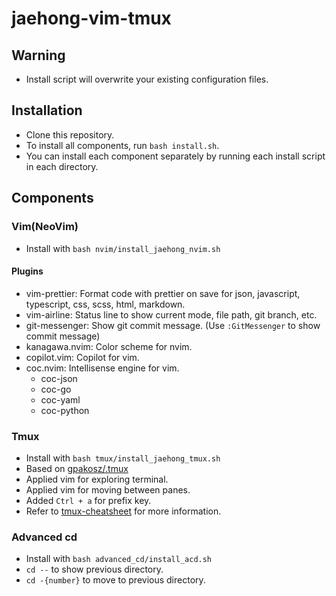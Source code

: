 # jaehong-vim-tmux

## Warning
 - Install script will overwrite your existing configuration files.

## Installation
 - Clone this repository.
 - To install all components, run `bash install.sh`.
 - You can install each component separately by running each install script in each directory.

## Components

### Vim(NeoVim)
 - Install with `bash nvim/install_jaehong_nvim.sh`

#### Plugins
 - vim-prettier: Format code with prettier on save for json, javascript, typescript, css, scss, html, markdown.
 - vim-airline: Status line to show current mode, file path, git branch, etc.
 - git-messenger: Show git commit message. (Use `:GitMessenger` to show commit message)
 - kanagawa.nvim: Color scheme for nvim.
 - copilot.vim: Copilot for vim.
 - coc.nvim: Intellisense engine for vim.
     - coc-json
     - coc-go
     - coc-yaml
     - coc-python

### Tmux
 - Install with `bash tmux/install_jaehong_tmux.sh`
 - Based on [gpakosz/.tmux](https://github.com/gpakosz/.tmux)
 - Applied vim for exploring terminal.
 - Applied vim for moving between panes.
 - Added `Ctrl + a` for prefix key.
 - Refer to [tmux-cheatsheet](https://tmuxcheatsheet.com/) for more information.

 ### Advanced cd
  - Install with `bash advanced_cd/install_acd.sh`
  - `cd --` to show previous directory.
  - `cd -{number}` to move to previous directory.
